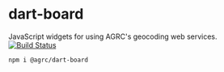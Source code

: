 # dart-board
JavaScript widgets for using AGRC's geocoding web services.
[![Build Status](https://travis-ci.org/agrc-widgets/dart-board.svg?branch=master)](https://travis-ci.org/agrc-widgets/dart-board)


```
npm i @agrc/dart-board
```
